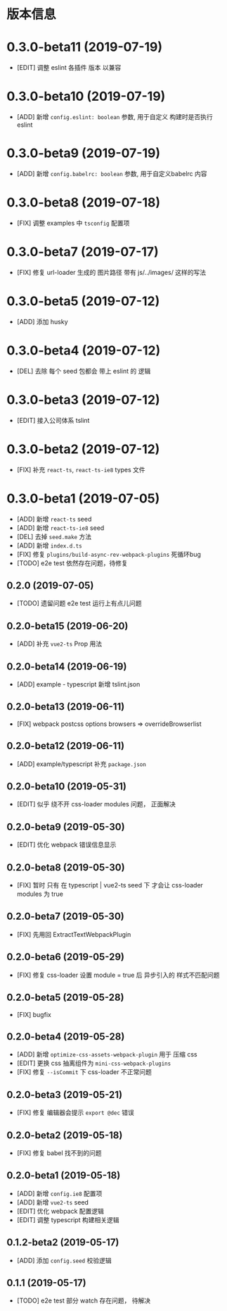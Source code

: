 # 版本信息
# 0.3.0-beta11 (2019-07-19)
* [EDIT] 调整 eslint 各插件 版本 以兼容
# 0.3.0-beta10 (2019-07-19)
* [ADD] 新增 `config.eslint: boolean` 参数, 用于自定义 构建时是否执行 eslint

# 0.3.0-beta9 (2019-07-19)
* [ADD] 新增 `config.babelrc: boolean` 参数, 用于自定义babelrc 内容

# 0.3.0-beta8 (2019-07-18)
* [FIX] 调整 examples 中 `tsconfig` 配置项
# 0.3.0-beta7 (2019-07-17)
* [FIX] 修复 url-loader 生成的 图片路径 带有 js/../images/ 这样的写法

# 0.3.0-beta5 (2019-07-12)
* [ADD] 添加 husky

# 0.3.0-beta4 (2019-07-12)
* [DEL] 去除 每个 seed 包都会 带上 eslint 的 逻辑

# 0.3.0-beta3 (2019-07-12)
* [EDIT] 接入公司体系 tslint

# 0.3.0-beta2 (2019-07-12)
* [FIX] 补充 `react-ts`, `react-ts-ie8` types 文件
# 0.3.0-beta1 (2019-07-05)
* [ADD] 新增 `react-ts` seed
* [ADD] 新增 `react-ts-ie8` seed
* [DEL] 去掉 `seed.make` 方法
* [ADD] 新增 `index.d.ts`
* [FIX] 修复 `plugins/build-async-rev-webpack-plugins` 死循环bug
* [TODO] e2e test 依然存在问题，待修复

## 0.2.0 (2019-07-05)
* [TODO] 遗留问题 e2e test 运行上有点儿问题

## 0.2.0-beta15 (2019-06-20)
* [ADD] 补充 `vue2-ts` Prop 用法

## 0.2.0-beta14 (2019-06-19)
* [ADD] example - typescript 新增 tslint.json

## 0.2.0-beta13 (2019-06-11)
* [FIX] webpack postcss options browsers => overrideBrowserlist

## 0.2.0-beta12 (2019-06-11)
* [ADD] example/typescript 补充 `package.json`

## 0.2.0-beta10 (2019-05-31)
* [EDIT] 似乎 绕不开 css-loader modules 问题， 正面解决

## 0.2.0-beta9 (2019-05-30)
* [EDIT] 优化 webpack 错误信息显示

## 0.2.0-beta8 (2019-05-30)
* [FIX] 暂时 只有 在 typescript | vue2-ts seed 下 才会让 css-loader modules 为 true

## 0.2.0-beta7 (2019-05-30)
* [FIX] 先用回 ExtractTextWebpackPlugin

## 0.2.0-beta6 (2019-05-29)
* [FIX] 修复 css-loader 设置 module = true 后 异步引入的 样式不匹配问题

## 0.2.0-beta5 (2019-05-28)
* [FIX] bugfix

## 0.2.0-beta4 (2019-05-28)
* [ADD] 新增 `optimize-css-assets-webpack-plugin` 用于 压缩 css
* [EDIT] 更换 css 抽离组件为 `mini-css-webpack-plugins`
* [FIX] 修复 `--isCommit` 下 css-loader 不正常问题


## 0.2.0-beta3 (2019-05-21)
* [FIX] 修复 编辑器会提示 `export @dec` 错误
## 0.2.0-beta2 (2019-05-18)
* [FIX] 修复 babel 找不到的问题

## 0.2.0-beta1 (2019-05-18)
* [ADD] 新增 `config.ie8` 配置项
* [ADD] 新增 `vue2-ts` seed
* [EDIT] 优化 webpack 配置逻辑
* [EDIT] 调整 typescript 构建相关逻辑

## 0.1.2-beta2 (2019-05-17)
* [ADD] 添加 `config.seed` 校验逻辑

## 0.1.1 (2019-05-17)
* [TODO] e2e test 部分 watch 存在问题， 待解决
